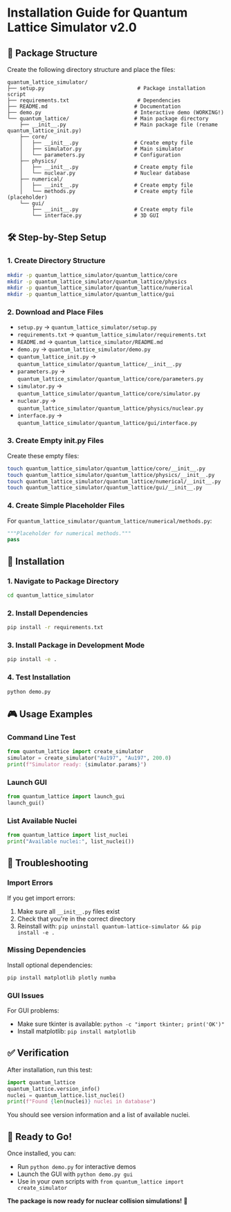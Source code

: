 # Installation Guide for Quantum Lattice Simulator v2.0

## 📁 Package Structure

Create the following directory structure and place the files:

```
quantum_lattice_simulator/
├── setup.py                              # Package installation script
├── requirements.txt                      # Dependencies
├── README.md                            # Documentation
├── demo.py                              # Interactive demo (WORKING!)
└── quantum_lattice/                     # Main package directory
    ├── __init__.py                      # Main package file (rename quantum_lattice_init.py)
    ├── core/
    │   ├── __init__.py                  # Create empty file
    │   ├── simulator.py                 # Main simulator
    │   └── parameters.py                # Configuration
    ├── physics/
    │   ├── __init__.py                  # Create empty file
    │   └── nuclear.py                   # Nuclear database
    ├── numerical/
    │   ├── __init__.py                  # Create empty file
    │   └── methods.py                   # Create empty file (placeholder)
    └── gui/
        ├── __init__.py                  # Create empty file
        └── interface.py                 # 3D GUI
```

## 🛠️ Step-by-Step Setup

### 1. Create Directory Structure
```bash
mkdir -p quantum_lattice_simulator/quantum_lattice/core
mkdir -p quantum_lattice_simulator/quantum_lattice/physics
mkdir -p quantum_lattice_simulator/quantum_lattice/numerical
mkdir -p quantum_lattice_simulator/quantum_lattice/gui
```

### 2. Download and Place Files
- `setup.py` → `quantum_lattice_simulator/setup.py`
- `requirements.txt` → `quantum_lattice_simulator/requirements.txt` 
- `README.md` → `quantum_lattice_simulator/README.md`
- `demo.py` → `quantum_lattice_simulator/demo.py`
- `quantum_lattice_init.py` → `quantum_lattice_simulator/quantum_lattice/__init__.py`
- `parameters.py` → `quantum_lattice_simulator/quantum_lattice/core/parameters.py`
- `simulator.py` → `quantum_lattice_simulator/quantum_lattice/core/simulator.py`
- `nuclear.py` → `quantum_lattice_simulator/quantum_lattice/physics/nuclear.py`
- `interface.py` → `quantum_lattice_simulator/quantum_lattice/gui/interface.py`

### 3. Create Empty __init__.py Files
Create these empty files:
```bash
touch quantum_lattice_simulator/quantum_lattice/core/__init__.py
touch quantum_lattice_simulator/quantum_lattice/physics/__init__.py
touch quantum_lattice_simulator/quantum_lattice/numerical/__init__.py
touch quantum_lattice_simulator/quantum_lattice/gui/__init__.py
```

### 4. Create Simple Placeholder Files
For `quantum_lattice_simulator/quantum_lattice/numerical/methods.py`:
```python
"""Placeholder for numerical methods."""
pass
```

## 🚀 Installation

### 1. Navigate to Package Directory
```bash
cd quantum_lattice_simulator
```

### 2. Install Dependencies
```bash
pip install -r requirements.txt
```
 
### 3. Install Package in Development Mode
```bash
pip install -e .
```

### 4. Test Installation
```bash
python demo.py
```

## 🎮 Usage Examples

### Command Line Test
```python
from quantum_lattice import create_simulator
simulator = create_simulator("Au197", "Au197", 200.0)
print(f"Simulator ready: {simulator.params}")
```

### Launch GUI
```python
from quantum_lattice import launch_gui
launch_gui()
```

### List Available Nuclei
```python
from quantum_lattice import list_nuclei
print("Available nuclei:", list_nuclei())
```

## 🐛 Troubleshooting

### Import Errors
If you get import errors:
1. Make sure all `__init__.py` files exist
2. Check that you're in the correct directory
3. Reinstall with: `pip uninstall quantum-lattice-simulator && pip install -e .`

### Missing Dependencies
Install optional dependencies:
```bash
pip install matplotlib plotly numba
```

### GUI Issues
For GUI problems:
- Make sure tkinter is available: `python -c "import tkinter; print('OK')"`
- Install matplotlib: `pip install matplotlib`

## ✅ Verification

After installation, run this test:
```python
import quantum_lattice
quantum_lattice.version_info()
nuclei = quantum_lattice.list_nuclei()
print(f"Found {len(nuclei)} nuclei in database")
```

You should see version information and a list of available nuclei.

## 🎉 Ready to Go!

Once installed, you can:
- Run `python demo.py` for interactive demos
- Launch the GUI with `python demo.py gui`
- Use in your own scripts with `from quantum_lattice import create_simulator`

**The package is now ready for nuclear collision simulations!** 🚀